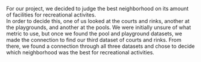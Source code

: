 For our project, we decided to judge the best neighborhood on its amount of facilities for recreational activites.  
In order to decide this, one of us looked at the courts and rinks, another at the playgrounds, and another at the pools.
We were initially unsure of what metric to use, but once we found the pool and playground datasets, we made the connection to find our third dataset of courts and rinks.
From there, we found a connection through all three datasets and chose to decide which neighborhood was the best for recreational activities.
